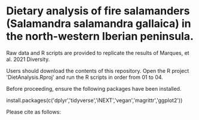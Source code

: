 # Dietary analysis of fire salamanders (Salamandra salamandra gallaica) in the north-western Iberian peninsula.

Raw data and R scripts are provided to replicate the results of Marques, et al. 2021 Diversity.

Users should download the contents of this repository. Open the R project 'DietAnalysis.Rproj' and run the R scripts in order from 01 to 04.

Before proceeding, ensure the following packages have been installed.

install.packages(c('dplyr','tidyverse','iNEXT','vegan','magrittr','ggplot2'))

Please cite as follows:



